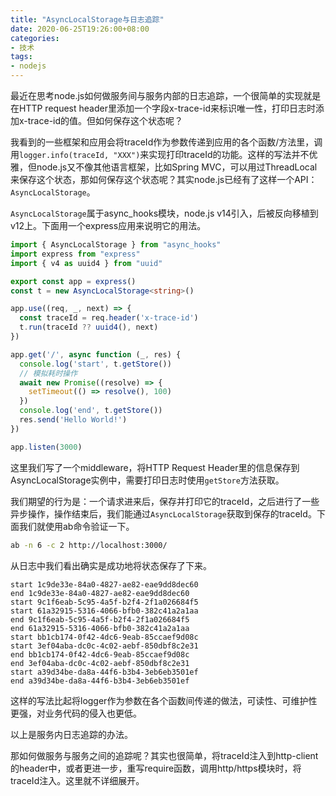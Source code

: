 ```yaml
---
title: "AsyncLocalStorage与日志追踪"
date: 2020-06-25T19:26:00+08:00
categories:
- 技术
tags:
- nodejs
---
```


最近在思考node.js如何做服务间与服务内部的日志追踪，一个很简单的实现就是在HTTP request header里添加一个字段x-trace-id来标识唯一性，打印日志时添加x-trace-id的值。但如何保存这个状态呢？

我看到的一些框架和应用会将traceId作为参数传递到应用的各个函数/方法里，调用`logger.info(traceId, "XXX")`来实现打印traceId的功能。这样的写法并不优雅，但node.js又不像其他语言框架，比如Spring MVC，可以用过ThreadLocal来保存这个状态，那如何保存这个状态呢？其实node.js已经有了这样一个API：`AsyncLocalStorage`。

`AsyncLocalStorage`属于async_hooks模块，node.js v14引入，后被反向移植到v12上。下面用一个express应用来说明它的用法。

```typescript
import { AsyncLocalStorage } from "async_hooks"
import express from "express"
import { v4 as uuid4 } from "uuid"

export const app = express()
const t = new AsyncLocalStorage<string>()

app.use((req, _, next) => {
  const traceId = req.header('x-trace-id')
  t.run(traceId ?? uuid4(), next)
})

app.get('/', async function (_, res) {
  console.log('start', t.getStore())
  // 模拟耗时操作
  await new Promise((resolve) => {
    setTimeout(() => resolve(), 100)
  })
  console.log('end', t.getStore())
  res.send('Hello World!')
})

app.listen(3000)
```

这里我们写了一个middleware，将HTTP Request Header里的信息保存到AsyncLocalStorage实例中，需要打印日志时使用`getStore`方法获取。

我们期望的行为是：一个请求进来后，保存并打印它的traceId，之后进行了一些异步操作，操作结束后，我们能通过`AsyncLocalStorage`获取到保存的traceId。下面我们就使用ab命令验证一下。

```bash
ab -n 6 -c 2 http://localhost:3000/
```

从日志中我们看出确实是成功地将状态保存了下来。

```
start 1c9de33e-84a0-4827-ae82-eae9dd8dec60
end 1c9de33e-84a0-4827-ae82-eae9dd8dec60
start 9c1f6eab-5c95-4a5f-b2f4-2f1a026684f5
start 61a32915-5316-4066-bfb0-382c41a2a1aa
end 9c1f6eab-5c95-4a5f-b2f4-2f1a026684f5
end 61a32915-5316-4066-bfb0-382c41a2a1aa
start bb1cb174-0f42-4dc6-9eab-85ccaef9d08c
start 3ef04aba-dc0c-4c02-aebf-850dbf8c2e31
end bb1cb174-0f42-4dc6-9eab-85ccaef9d08c
end 3ef04aba-dc0c-4c02-aebf-850dbf8c2e31
start a39d34be-da8a-44f6-b3b4-3eb6eb3501ef
end a39d34be-da8a-44f6-b3b4-3eb6eb3501ef
```

这样的写法比起将logger作为参数在各个函数间传递的做法，可读性、可维护性更强，对业务代码的侵入也更低。

以上是服务内日志追踪的办法。

那如何做服务与服务之间的追踪呢？其实也很简单，将traceId注入到http-client的header中，或者更进一步，重写require函数，调用http/https模块时，将traceId注入。这里就不详细展开。
